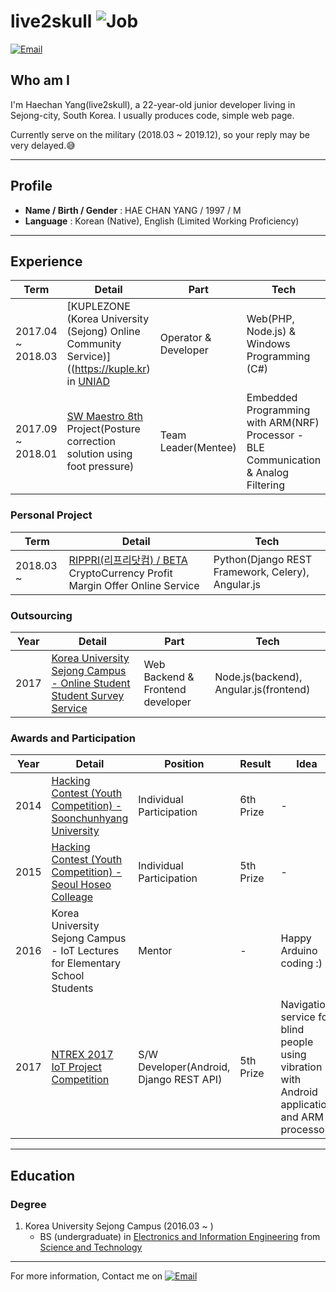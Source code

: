 # live2skull ![Job](https://img.shields.io/badge/looking__for__job-true-brightgreen.svg)

<a href="mailto:live2skull@gmail.com">![Email](https://img.shields.io/badge/email-live2skull@gmail.com-164415.svg)</a>


## Who am I
I'm Haechan Yang(live2skull), a 22-year-old junior developer living in Sejong-city, South Korea. I usually produces code, simple web page.

Currently serve on the military (2018.03 ~ 2019.12), so your reply may be very delayed.😅

----

## Profile
* **Name / Birth / Gender** : HAE CHAN YANG / 1997 / M
* **Language** : Korean (Native), English (Limited Working Proficiency)

----


## Experience
Term | Detail | Part | Tech
---- | ------ | --- | --- |
2017.04 ~ 2018.03 | [KUPLEZONE (Korea University (Sejong) Online Community Service)]((https://kuple.kr) in [UNIAD](http://uniad.biz/) | Operator & Developer | Web(PHP, Node.js) & Windows Programming (C#)
2017.09 ~ 2018.01 | [SW Maestro 8th](http://swmaestro.kr) Project(Posture correction solution using foot pressure) | Team Leader(Mentee) | Embedded Programming with ARM(NRF) Processor - BLE Communication & Analog Filtering


### Personal Project
Term | Detail | Tech
---- | ------ | --- |
2018.03 ~ | [RIPPRI(리프리닷컴) / BETA](https://rippri.com) CryptoCurrency Profit Margin Offer Online Service | Python(Django REST Framework, Celery), Angular.js

### Outsourcing
Year | Detail | Part | Tech
--- | ------ | --- | --- |
2017 | [Korea University Sejong Campus - Online Student Student Survey Service](http://kuvey.korea.ac.kr) | Web Backend & Frontend developer | Node.js(backend), Angular.js(frontend)


### Awards and Participation
Year | Detail | Position | Result | Idea
--- | --- | --- | --- | --- |
2014 | [Hacking Contest (Youth Competition) - Soonchunhyang University](https://homepage.sch.ac.kr/sch/index.jsp) | Individual Participation | 6th Prize | -
2015 | [Hacking Contest (Youth Competition) - Seoul  Hoseo Colleage](http://www.shoseo.ac.kr/) | Individual Participation | 5th Prize | -
2016 | Korea University Sejong Campus - IoT Lectures for Elementary School Students  | Mentor | - | Happy Arduino coding :)
2017 | [NTREX 2017 IoT Project Competition](http://www.ntrexgo.com/archives/33666) | S/W Developer(Android, Django REST API) | 5th Prize | Navigation service for blind people using vibration with Android application and ARM processor.

----

## Education
### Degree
1. Korea University Sejong Campus (2016.03 ~ )
    - BS (undergraduate) in [Electronics and Information Engineering](http://eie.korea.ac.kr/) from [Science and Technology](http://st.korea.ac.kr)


----

For more information, Contact me on <a href="mailto:live2skull@gmail.com">![Email](https://img.shields.io/badge/email-live2skull@gmail.com-164415.svg)</a>
